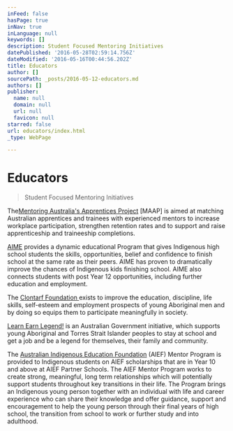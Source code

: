 ```yaml
---
inFeed: false
hasPage: true
inNav: true
inLanguage: null
keywords: []
description: Student Focused Mentoring Initiatives
datePublished: '2016-05-28T02:59:14.756Z'
dateModified: '2016-05-16T00:44:56.202Z'
title: Educators
author: []
sourcePath: _posts/2016-05-12-educators.md
authors: []
publisher:
  name: null
  domain: null
  url: null
  favicon: null
starred: false
url: educators/index.html
_type: WebPage

---
```

# Educators

> Student Focused Mentoring Initiatives

The[Mentoring Australia's Apprentices Project][0] \[MAAP\] is aimed at matching Australian apprentices and trainees with experienced mentors to increase workplace participation, strengthen retention rates and to support and raise apprenticeship and traineeship completions. 

[AIME][1] provides a dynamic educational Program that gives Indigenous high school students the skills, opportunities, belief and confidence to finish school at the same rate as their peers. AIME has proven to dramatically improve the chances of Indigenous kids finishing school. AIME also connects students with post Year 12 opportunities, including further education and employment.

The [Clontarf Foundation ][2]exists to improve the education, discipline, life skills, self-esteem and employment prospects of young Aboriginal men and by doing so equips them to participate meaningfully in society.

[Learn Earn Legend!][3] is an Australian Government initiative, which supports young Aboriginal and Torres Strait Islander peoples to stay at school and get a job and be a legend for themselves, their family and community.

The [Australian Indigenous Education Foundation][4] (AIEF) Mentor Program is provided to Indigenous students on AIEF scholarships that are in Year 10 and above at AIEF Partner Schools. The AIEF Mentor Program works to create strong, meaningful, long term relationships which will potentially support students throughout key transitions in their life. The Program brings an Indigenous young person together with an individual with life and career experience who can share their knowledge and offer guidance, support and encouragement to help the young person through their final years of high school, the transition from school to work or further study and into adulthood.

[0]: https://maap.vetnetwork.org.au/
[1]: https://aimementoring.com/
[2]: http://www.clontarf.org.au/
[3]: https://www.employment.gov.au/learn-earn-legend
[4]: http://www.aief.com.au/